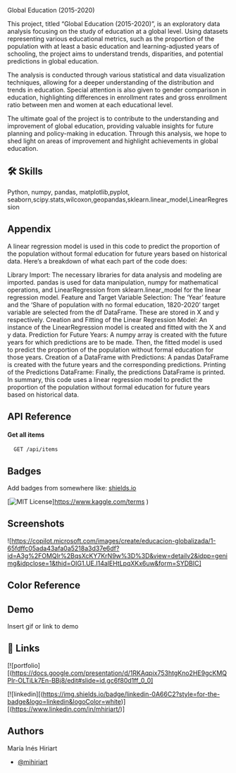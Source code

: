 Global Education (2015-2020)

This project, titled “Global Education (2015-2020)”, is an exploratory data analysis focusing on the study of education at a global level. Using datasets representing various educational metrics, such as the proportion of the population with at least a basic education and learning-adjusted years of schooling, the project aims to understand trends, disparities, and potential predictions in global education.

The analysis is conducted through various statistical and data visualization techniques, allowing for a deeper understanding of the distribution and trends in education. Special attention is also given to gender comparison in education, highlighting differences in enrollment rates and gross enrollment ratio between men and women at each educational level.

The ultimate goal of the project is to contribute to the understanding and improvement of global education, providing valuable insights for future planning and policy-making in education. Through this analysis, we hope to shed light on areas of improvement and highlight achievements in global education.


## 🛠 Skills
Python, numpy, pandas, matplotlib,pyplot, seaborn,scipy.stats,wilcoxon,geopandas,sklearn.linear_model,LinearRegression





## Appendix
A linear regression model is used in this code to predict the proportion of the population without formal education for future years based on historical data. Here’s a breakdown of what each part of the code does:

Library Import: The necessary libraries for data analysis and modeling are imported. pandas is used for data manipulation, numpy for mathematical operations, and LinearRegression from sklearn.linear_model for the linear regression model.
Feature and Target Variable Selection: The ‘Year’ feature and the ‘Share of population with no formal education, 1820-2020’ target variable are selected from the df DataFrame. These are stored in X and y respectively.
Creation and Fitting of the Linear Regression Model: An instance of the LinearRegression model is created and fitted with the X and y data.
Prediction for Future Years: A numpy array is created with the future years for which predictions are to be made. Then, the fitted model is used to predict the proportion of the population without formal education for those years.
Creation of a DataFrame with Predictions: A pandas DataFrame is created with the future years and the corresponding predictions.
Printing of the Predictions DataFrame: Finally, the predictions DataFrame is printed.
In summary, this code uses a linear regression model to predict the proportion of the population without formal education for future years based on historical data.


## API Reference

#### Get all items

```https://www.kaggle.com/docs/api
  GET /api/items
```



## Badges

Add badges from somewhere like: [shields.io](https://www.kaggle.com/search)

[![MIT License](https://img.shields.io/badge/License-MIT-green.svg)]https://www.kaggle.com/terms
)









    





## Screenshots

![https://copilot.microsoft.com/images/create/educacion-globalizada/1-65fdffc05ada43afa0a5218a3d37e6df?id=A3g%2FOMQIr%2BqsXcKY7KrN9w%3D%3D&view=detailv2&idpp=genimg&idpclose=1&thid=OIG1.UE.I14alEHtLpqXKx6uw&form=SYDBIC]

## Color Reference



## Demo

Insert gif or link to demo


## 🔗 Links
[![portfolio][(https://docs.google.com/presentation/d/1RKAqpix753htgKno2HE9gcKMQPIr-OLTiLk7En-BBj8/edit#slide=id.gc6f80d1ff_0_0]

[![linkedin][(https://img.shields.io/badge/linkedin-0A66C2?style=for-the-badge&logo=linkedin&logoColor=white)][(https://www.linkedin.com/in/mhiriart/)]





## Authors
María Inés Hiriart

- [@mihiriart](https://github.com/mihiriart)

